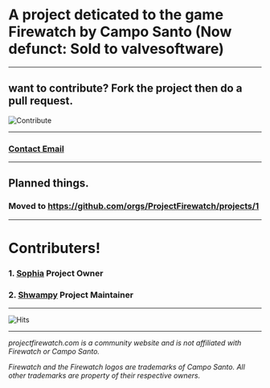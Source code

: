# A project deticated to the game Firewatch by Campo Santo (Now defunct: Sold to valvesoftware)

---
 
## want to contribute? Fork the project then do a pull request.

![Contribute](https://raw.githubusercontent.com/ProjectFirewatch/ProjectFirewatch/main/cdn/contribute.png)

---
 
### [Contact Email](mailto:contact@projectfirewatch.com)

---
 
## Planned things.
### Moved to https://github.com/orgs/ProjectFirewatch/projects/1

---
 
# Contributers!
### 1. [Sophia](https://github.com/SophiaAtkinson) Project Owner
### 2. [Shwampy](https://github.com/shwamphub) Project Maintainer

---

![Hits](https://camo.githubusercontent.com/612c403f0241d9c1edf9ea44167dc013cb6de7457457f6e7c0a1373b3b5db65c/68747470733a2f2f686974732e736565796f756661726d2e636f6d2f6170692f636f756e742f696e63722f62616467652e7376673f75726c3d68747470732533412532462532466769746875622e636f6d253246536f7068696141746b696e736f6e2532464669726577617463682d477569646526636f756e745f62673d253233323532353235267469746c655f62673d2532333235323532352669636f6e3d2669636f6e5f636f6c6f723d253233453745374537267469746c653d436c69636b61726f6f7326656467655f666c61743d74727565)

---

*projectfirewatch.com is a community website and is not affiliated with Firewatch or Campo Santo.*

*Firewatch and the Firewatch logos are trademarks of Campo Santo. All other trademarks are property of their respective owners.*
